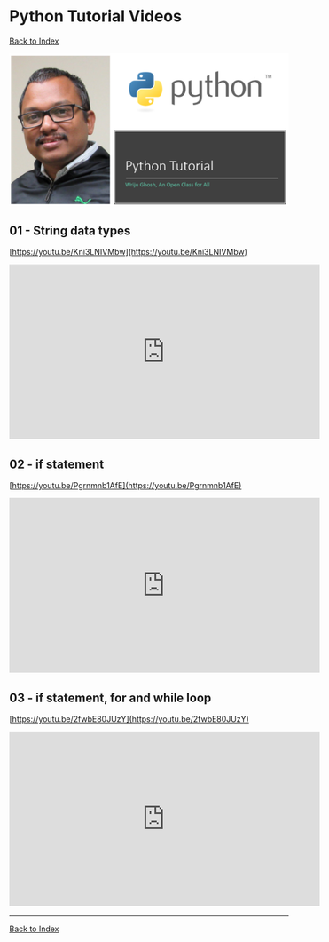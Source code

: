 # Python Tutorial Videos

[Back to Index](index.md)

![Banner](img/Python-Tutorial-Banner.png)

## 01 - String data types

[https://youtu.be/Kni3LNIVMbw](https://youtu.be/Kni3LNIVMbw)

<iframe width="560" height="315" src="https://www.youtube.com/embed/Kni3LNIVMbw" title="YouTube video player" frameborder="0" allow="accelerometer; autoplay; clipboard-write; encrypted-media; gyroscope; picture-in-picture" allowfullscreen></iframe>

## 02 - if statement

[https://youtu.be/Pgrnmnb1AfE](https://youtu.be/Pgrnmnb1AfE)

<iframe width="560" height="315" src="https://www.youtube.com/embed/Pgrnmnb1AfE" title="YouTube video player" frameborder="0" allow="accelerometer; autoplay; clipboard-write; encrypted-media; gyroscope; picture-in-picture" allowfullscreen></iframe>

## 03 - if statement, for and while loop

[https://youtu.be/2fwbE80JUzY](https://youtu.be/2fwbE80JUzY)

<iframe width="560" height="315" src="https://www.youtube.com/embed/2fwbE80JUzY" title="YouTube video player" frameborder="0" allow="accelerometer; autoplay; clipboard-write; encrypted-media; gyroscope; picture-in-picture" allowfullscreen></iframe>

---

[Back to Index](index.md)
